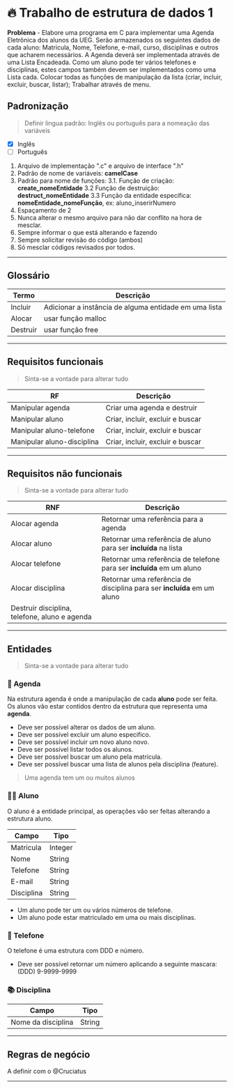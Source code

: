 

# 🔥 Trabalho de estrutura de dados 1

**Problema** - Elabore uma programa em C para implementar uma Agenda Eletrônica dos alunos da UEG. Serão armazenados os seguintes dados de cada aluno: Matricula, Nome, Telefone, e-mail, curso, disciplinas e outros que acharem necessários. A Agenda deverá ser implementada através de uma Lista Encadeada. Como um aluno pode ter vários telefones e disciplinas, estes campos também devem ser implementados como uma Lista cada. Colocar todas as funções de manipulação da lista (criar, incluir, excluir, buscar, listar); Trabalhar através de menu. 

## Padronização

> Definir lingua padrão: Inglês ou português para a nomeação das variáveis
- [x] Inglês   
- [ ] Português 

 1. Arquivo de implementação ".c" e arquivo de interface ".h"
 2. Padrão de nome de variáveis: **camelCase**
 3. Padrão para nome de funções: 
	 3.1. Função de criação: **create_nomeEntidade**
	 3.2 Função de destruição: **destruct_nomeEntidade**
	 3.3 Função da entidade especifica:  **nomeEntidade_nomeFunção**, ex: aluno_inserirNumero
4. Espaçamento de 2
5. Nunca alterar o mesmo arquivo para não dar conflito na hora de mesclar.
6. Sempre informar o que está alterando e fazendo
7. Sempre solicitar revisão do código (ambos)
8. Só mesclar códigos revisados por todos.
 

---

## Glossário

|Termo| Descrição |
|--|--|
| Incluir | Adicionar a instância de alguma entidade em uma lista  |
| Alocar | usar função malloc |
| Destruir | usar função free |

---

## Requisitos funcionais

> Sinta-se a vontade para alterar tudo

|RF| Descrição |
|--|--|
| Manipular agenda | Criar uma agenda e destruir  |
| Manipular aluno | Criar, incluir, excluir e buscar  |
| Manipular aluno-telefone | Criar, incluir, excluir e buscar  |
| Manipular aluno-disciplina | Criar, incluir, excluir e buscar  |

---

## Requisitos não funcionais

> Sinta-se a vontade para alterar tudo

|RNF| Descrição |
|--|--|
| Alocar agenda | Retornar uma referência para a agenda |
| Alocar aluno | Retornar uma referência de aluno para ser **incluída** na lista |
| Alocar telefone | Retornar uma referência de telefone para ser **incluída** em um aluno |
| Alocar disciplina | Retornar uma referência de disciplina para ser **incluída** em um aluno |
| Destruir disciplina, telefone, aluno e agenda |

---

## Entidades

> Sinta-se a vontade para alterar tudo

### 📅 Agenda 

Na estrutura agenda é onde a manipulação de cada __aluno__ pode ser feita.
Os alunos vão estar contidos dentro da estrutura que representa uma __agenda__. 
* Deve ser possível alterar os dados de um aluno.
* Deve ser possível excluir um aluno especifico.
* Deve ser possível incluir um novo aluno novo.
* Deve ser possível listar todos os alunos.
* Deve ser possível buscar um aluno pela matricula.
* Deve ser possível buscar uma lista de alunos pela disciplina (feature).

> Uma agenda tem um ou muitos alunos

### 🧑‍🎓 Aluno 

O aluno é a entidade principal, as operações vão ser feitas alterando a estrutura aluno.  

| Campo | Tipo |
|--|--|
|Matricula  | Integer  |
|Nome  | String  |
|Telefone  | String  |
|E-mail  | String  |
|Disciplina  | String  |

* Um aluno pode ter um ou vários números de telefone.
* Um aluno pode estar matriculado em uma ou mais disciplinas.

### 📱 Telefone

O telefone é uma estrutura com  DDD e número.
* Deve ser possível retornar um número aplicando a seguinte mascara: (DDD) 9-9999-9999

### 📚 Disciplina

|Campo| Tipo |
|--|--|
| Nome da disciplina | String |

--- 

 ## Regras de negócio

A definir com o @Cruciatus

---

